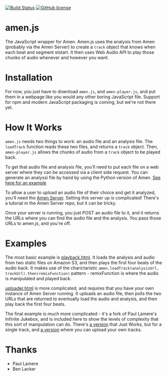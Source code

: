 [![Build Status](https://travis-ci.org/algorithmic-music-exploration/amen-js.svg?branch=master)](https://travis-ci.org/algorithmic-music-exploration/amen-js.svg?branch=master)
[![GitHub license](https://img.shields.io/badge/license-BSD-blue.svg)](https://raw.githubusercontent.com/algorithmic-music-exploration/amen/master/LICENSE)

# amen.js
The JavaScript wrapper for Amen.  Amen.js uses the analysis from Amen (probably via the Amen Server) to create a `track` object that knows when each beat and segment ststart.  It then uses Web Audio API to play those chunks of audio whenever and however you want.

# Installation
For now, you just have to download `amen.js`, and `amen-player.js`, and put them in a webpage like you would any other boring JavaScript file.  Support for npm and modern JavaScript packaging is coming, but we're not there yet.

# How It Works
`amen.js` needs two things to work:  an audio file and an analysis file.  The `loadTrack` function reads these two files, and returns a `track` object.  Then, `amen-player.js` allows the chunks of audio from a `track` object to be played back.

To get that audio file and analysis file, you'll need to put each file on a web server where they can be accessed via a client side request.  You can generate an analyssi file by hand by using the Python version of Amen.  [See here for an example](https://github.com/algorithmic-music-exploration/amen/blob/master/examples/echo_nest_json.py)

To allow a user to upload an audio file of their choice and get it analyzed, you'll need the [Amen Server](https://github.com/algorithmic-music-exploration/amen-server).  Setting this server up is complicated!  There's a tutorial in the Amen Server repo, but it can be tricky.

Once your server is running, you just POST an audio file to it, and it returns the URLs where you can find the audio file and the analysis.  You pass those URLs to amen.js, and you're off.

# Examples

The most basic example is [playback.html](http://tide-pool.ca/amen-examples/playback.html).  It loads the analysis and audio from two static files on Amazon S3, and then plays the first four beats of the audio back.  It makes use of the charictaristic `amen.loadTrack(analysisUrl, trackUrl).then(remixFunction)` pattern - remixFunction is where the audio is manipulated and played back.

[uploader.html](http://tide-pool.ca/amen-examples/uploader.html) is more complicated, and requires that you have your own instance of Amen Server running.  It uploads an audio file, then polls the two URLs that are returned to eventually load the audio and analysis, and then play back the first four beats.

The final example is _much_ more complicated - it's a fork of Paul Lamere's Infinite Jukebox, and is included here to show the levels of complexity that this sort of manipulation can do.  There's [a version](http://tide-pool.ca/amen-examples/infinitejuke/index-static.html) that Just Works, but for a single track, and [a version](http://tide-pool.ca/amen-examples/infinitejuke/index.html) where you can upload your own tracks.

# Thanks
- Paul Lamere
- Ben Lacker
